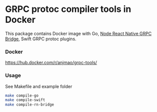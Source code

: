 # GRPC protoc compiler tools in Docker

This package contains Docker image with Go, [Node React Native GRPC Bridge](https://github.com/anjmao/rn-grpc-bridge), Swift GRPC protoc plugins.

### Docker

https://hub.docker.com/r/anjmao/grpc-tools/

### Usage

See Makefile and example folder

```sh
make compile-go
make compile-swift
make compile-rn-bridge
```

